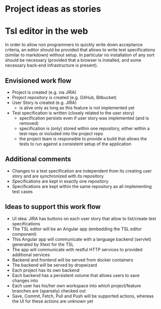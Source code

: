 Project ideas as stories
========================

# Tsl editor in the web

In order to allow non programmers to quickly write down acceptance criteria, an editor should be provided that allows to write test specifications (similar to markdown) without setup.
In particular no installation of any sort should be necessary (provided that a browser is installed, and some necessary back-end infrastructure is present).

## Envisioned work flow

- Project is created (e.g. via JIRA)
- Project repository is created (e.g. GitHub, Bitbucket)
- User Story is created (e.g. JIRA)
    - is alive only as long as this feature is not implemented yet 
- Test specification is written (closely related to the user story)
    - specification persists even if user story was implemented (and is removed)
    - specification is (only) stored within one repository, either within a test-repo or included into the project repo
    - the project team is responsible to provide a build that allows the tests to run against a consistent setup of the application

## Additional comments

- Changes to a test specification are independent from its creating user story and are synchronized with its repository
- Specifications are kept in exactly one repository
- Specifications are kept within the same repository as all implementing test cases

## Ideas to support this work flow

- UI idea: JIRA has buttons on each user story that allow to list/create test specifications
- The TSL editor will be an Angular app (embedding the TSL editor component)
- This Angular app will communicate with a language backend (servlet) generated by Xtext for the TSL
- The app will communicate with restful HTTP services to provided additional services
- Backend and frontend will be served from docker containers
- The backend will be served by dropwizard
- Each project has its own backend
- Each backend has a persistent volume that allows users to save changes into
- Each user has his/her own workspace into which project/feature branches are (sparsely) checked out
- Save, Commit, Fetch, Pull and Push will be supported actions, whereas the UI for these actions are unknown yet
